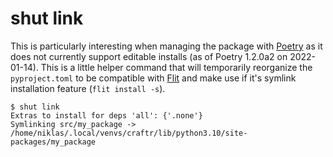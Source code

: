 # shut link

This is particularly interesting when managing the package with [Poetry][] as it does not currently support editable
installs (as of Poetry 1.2.0a2 on 2022-01-14). This is a little helper command that will temporarily reorganize the
`pyproject.toml` to be compatible with [Flit] and make use if it's symlink installation feature (`flit install -s`).

    $ shut link
    Extras to install for deps 'all': {'.none'}
    Symlinking src/my_package -> /home/niklas/.local/venvs/craftr/lib/python3.10/site-packages/my_package

  [PEP 621]: https://www.python.org/dev/peps/pep-0621
  [Flit]: https://flit.readthedocs.io/en/latest/
  [Poetry]: https://python-poetry.org/

